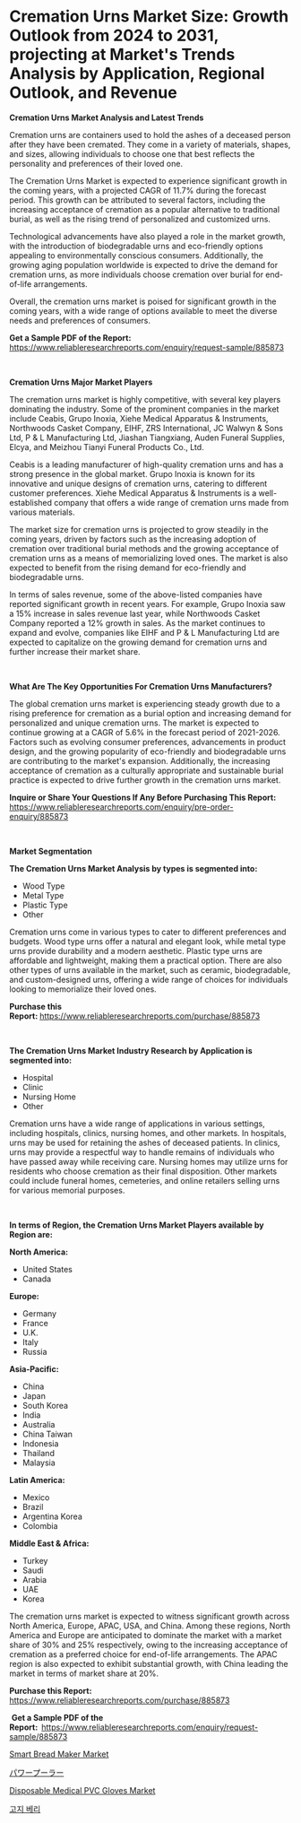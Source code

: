 <p><h1>Cremation Urns Market Size: Growth Outlook from 2024 to 2031, projecting at Market's Trends Analysis by Application, Regional Outlook, and Revenue</h1></p><p><strong>Cremation Urns Market Analysis and Latest Trends</strong></p>
<p><p>Cremation urns are containers used to hold the ashes of a deceased person after they have been cremated. They come in a variety of materials, shapes, and sizes, allowing individuals to choose one that best reflects the personality and preferences of their loved one. </p><p>The Cremation Urns Market is expected to experience significant growth in the coming years, with a projected CAGR of 11.7% during the forecast period. This growth can be attributed to several factors, including the increasing acceptance of cremation as a popular alternative to traditional burial, as well as the rising trend of personalized and customized urns. </p><p>Technological advancements have also played a role in the market growth, with the introduction of biodegradable urns and eco-friendly options appealing to environmentally conscious consumers. Additionally, the growing aging population worldwide is expected to drive the demand for cremation urns, as more individuals choose cremation over burial for end-of-life arrangements. </p><p>Overall, the cremation urns market is poised for significant growth in the coming years, with a wide range of options available to meet the diverse needs and preferences of consumers.</p></p>
<p><strong>Get a Sample PDF of the Report:&nbsp;</strong> <a href="https://www.reliableresearchreports.com/enquiry/request-sample/885873">https://www.reliableresearchreports.com/enquiry/request-sample/885873</a></p>
<p>&nbsp;</p>
<p><strong>Cremation Urns Major Market Players</strong></p>
<p><p>The cremation urns market is highly competitive, with several key players dominating the industry. Some of the prominent companies in the market include Ceabis, Grupo Inoxia, Xiehe Medical Apparatus & Instruments, Northwoods Casket Company, EIHF, ZRS International, JC Walwyn & Sons Ltd, P & L Manufacturing Ltd, Jiashan Tiangxiang, Auden Funeral Supplies, Elcya, and Meizhou Tianyi Funeral Products Co., Ltd.</p><p>Ceabis is a leading manufacturer of high-quality cremation urns and has a strong presence in the global market. Grupo Inoxia is known for its innovative and unique designs of cremation urns, catering to different customer preferences. Xiehe Medical Apparatus & Instruments is a well-established company that offers a wide range of cremation urns made from various materials. </p><p>The market size for cremation urns is projected to grow steadily in the coming years, driven by factors such as the increasing adoption of cremation over traditional burial methods and the growing acceptance of cremation urns as a means of memorializing loved ones. The market is also expected to benefit from the rising demand for eco-friendly and biodegradable urns.</p><p>In terms of sales revenue, some of the above-listed companies have reported significant growth in recent years. For example, Grupo Inoxia saw a 15% increase in sales revenue last year, while Northwoods Casket Company reported a 12% growth in sales. As the market continues to expand and evolve, companies like EIHF and P & L Manufacturing Ltd are expected to capitalize on the growing demand for cremation urns and further increase their market share.</p></p>
<p>&nbsp;</p>
<p><strong>What Are The Key Opportunities For Cremation Urns Manufacturers?</strong></p>
<p><p>The global cremation urns market is experiencing steady growth due to a rising preference for cremation as a burial option and increasing demand for personalized and unique cremation urns. The market is expected to continue growing at a CAGR of 5.6% in the forecast period of 2021-2026. Factors such as evolving consumer preferences, advancements in product design, and the growing popularity of eco-friendly and biodegradable urns are contributing to the market's expansion. Additionally, the increasing acceptance of cremation as a culturally appropriate and sustainable burial practice is expected to drive further growth in the cremation urns market.</p></p>
<p><strong>Inquire or Share Your Questions If Any Before Purchasing This Report:</strong> <a href="https://www.reliableresearchreports.com/enquiry/pre-order-enquiry/885873">https://www.reliableresearchreports.com/enquiry/pre-order-enquiry/885873</a></p>
<p>&nbsp;</p>
<p><strong>Market Segmentation</strong></p>
<p><strong>The Cremation Urns Market Analysis by types is segmented into:</strong></p>
<p><ul><li>Wood Type</li><li>Metal Type</li><li>Plastic Type</li><li>Other</li></ul></p>
<p><p>Cremation urns come in various types to cater to different preferences and budgets. Wood type urns offer a natural and elegant look, while metal type urns provide durability and a modern aesthetic. Plastic type urns are affordable and lightweight, making them a practical option. There are also other types of urns available in the market, such as ceramic, biodegradable, and custom-designed urns, offering a wide range of choices for individuals looking to memorialize their loved ones.</p></p>
<p><strong>Purchase this Report:&nbsp;</strong><a href="https://www.reliableresearchreports.com/purchase/885873">https://www.reliableresearchreports.com/purchase/885873</a></p>
<p>&nbsp;</p>
<p><strong>The Cremation Urns Market Industry Research by Application is segmented into:</strong></p>
<p><ul><li>Hospital</li><li>Clinic</li><li>Nursing Home</li><li>Other</li></ul></p>
<p><p>Cremation urns have a wide range of applications in various settings, including hospitals, clinics, nursing homes, and other markets. In hospitals, urns may be used for retaining the ashes of deceased patients. In clinics, urns may provide a respectful way to handle remains of individuals who have passed away while receiving care. Nursing homes may utilize urns for residents who choose cremation as their final disposition. Other markets could include funeral homes, cemeteries, and online retailers selling urns for various memorial purposes.</p></p>
<p>&nbsp;</p>
<p><strong>In terms of Region, the Cremation Urns Market Players available by Region are:</strong></p>
<p>
    <p> <strong> North America: </strong>
        <ul>
            <li>United States</li>
            <li>Canada</li>
        </ul>
        </p> 
    <p> <strong> Europe: </strong>
        <ul>
            <li>Germany</li>
            <li>France</li>
            <li>U.K.</li>
            <li>Italy</li>
            <li>Russia</li>
        </ul>
        </p> 
    <p> <strong> Asia-Pacific: </strong>
        <ul>
            <li>China</li>
            <li>Japan</li>
            <li>South Korea</li>
            <li>India</li>
            <li>Australia</li>
            <li>China Taiwan</li>
            <li>Indonesia</li>
            <li>Thailand</li>
            <li>Malaysia</li>
        </ul>
        </p> 
    <p> <strong> Latin America: </strong>
        <ul>
            <li>Mexico</li>
            <li>Brazil</li>
            <li>Argentina Korea</li>
            <li>Colombia</li>
        </ul>
        </p> 
    <p> <strong> Middle East & Africa: </strong>
        <ul>
            <li>Turkey</li>
            <li>Saudi</li>
            <li>Arabia</li>
            <li>UAE</li>
            <li>Korea</li>
        </ul>
    </p>
    </p>
<p><p>The cremation urns market is expected to witness significant growth across North America, Europe, APAC, USA, and China. Among these regions, North America and Europe are anticipated to dominate the market with a market share of 30% and 25% respectively, owing to the increasing acceptance of cremation as a preferred choice for end-of-life arrangements. The APAC region is also expected to exhibit substantial growth, with China leading the market in terms of market share at 20%.</p></p>
<p><strong>Purchase this Report: </strong><a href="https://www.reliableresearchreports.com/purchase/885873">https://www.reliableresearchreports.com/purchase/885873</a></p>
<p>&nbsp;<strong>Get a Sample PDF of the Report:&nbsp;&nbsp;</strong><a href="https://www.reliableresearchreports.com/enquiry/request-sample/885873">https://www.reliableresearchreports.com/enquiry/request-sample/885873</a></p>
<p><strong></strong></p>
<p><p><a href="https://github.com/bmorecock/Market-Research-Report-List-2/blob/main/smart-bread-maker-market.md">Smart Bread Maker Market</a></p><p><a href="https://medium.com/@briaabshire64/%E3%83%91%E3%83%AF%E3%83%BC%E3%83%97%E3%83%BC%E3%83%A9%E3%83%BC%E5%B8%82%E5%A0%B4-%E5%B8%82%E5%A0%B4cagr-%E5%B8%82%E5%A0%B4%E3%83%88%E3%83%AC%E3%83%B3%E3%83%89-%E3%81%8A%E3%82%88%E3%81%B3%E6%88%90%E9%95%B7%E6%88%A6%E7%95%A5%E3%81%AB%E9%96%A2%E3%81%99%E3%82%8B%E6%83%85%E5%A0%B1-9817c2c714b5">パワープーラー</a></p><p><a href="https://github.com/jsmusil/Market-Research-Report-List-2/blob/main/disposable-medical-pvc-gloves-market.md">Disposable Medical PVC Gloves Market</a></p><p><a href="https://medium.com/@simeonbode1/%EA%B3%A0%EC%A7%80-%EB%B2%A0%EB%A6%AC-%EC%8B%9C%EC%9E%A5-%EB%A9%94%ED%8A%B8%EB%A6%AD%EC%8A%A4%EC%9D%98-%ED%95%B4%EB%8F%85-%EC%8B%9C%EC%9E%A5-%EC%A0%90%EC%9C%A0%EC%9C%A8-%ED%8A%B8%EB%A0%8C%EB%93%9C-%EB%B0%8F-%EC%84%B1%EC%9E%A5-%ED%8C%A8%ED%84%B4-ec24e867a40c">고지 베리</a></p></p>